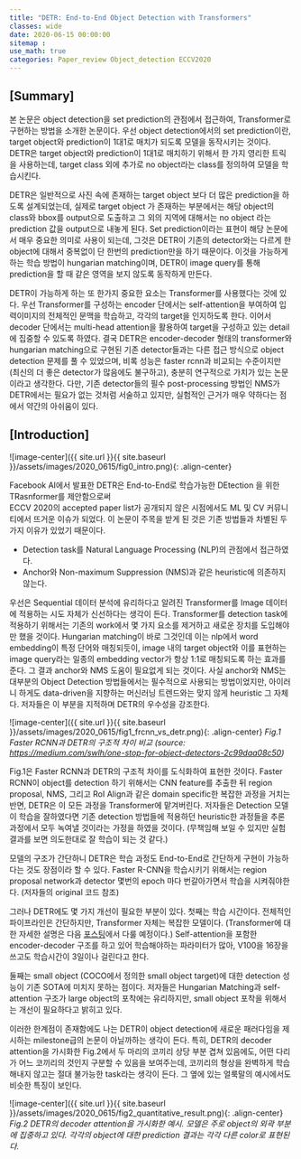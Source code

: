 ```yaml
---
title: "DETR: End-to-End Object Detection with Transformers"
classes: wide
date: 2020-06-15 00:00:00
sitemap :
use_math: true
categories: Paper_review Object_detection ECCV2020
---
```


## [Summary]
본 논문은 object detection을 set prediction의 관점에서 접근하여, Transformer로 구현하는 방법을 소개한 논문이다.
우선 object detection에서의 set prediction이란, target object와 prediction이 1대1로 매치가 되도록 모델을 동작시키는 것이다.
DETR은 target object와 prediction이 1대1로 매치하기 위해서 한 가지 영리한 트릭을 사용하는데, 
target class 외에 추가로 no object라는 class를 정의하여 모델을 학습시킨다.

DETR은 일반적으로 사진 속에 존재하는 target object 보다 더 많은 prediction을 하도록 설계되었는데, 
실제로 target object 가 존재하는 부분에서는 해당 object의 class와 bbox를 output으로 도출하고 
그 외의 지역에 대해서는 no object 라는 prediction 값을 output으로 내놓게 된다.
Set prediction이라는 표현이 해당 논문에서 매우 중요한 의미로 사용이 되는데, 그것은 DETR이 기존의 detector와는 다르게 
한 object에 대해서 중복없이 단 한번의 prediction만을 하기 때문이다.
이것을 가능하게 하는 학습 방법이 hungarian matching이며, DETR이 image query를 통해 prediction을 할 때 같은 영역을 보지 않도록 동작하게 만든다.

DETR이 가능하게 하는 또 한가지 중요한 요소는 Transformer를 사용했다는 것에 있다.
우선 Transformer를 구성하는 encoder 단에서는 self-attention을 부여하여 입력이미지의 전체적인 문맥을 학습하고, 각각의 target을 인지하도록 한다.
이어서 decoder 단에서는 multi-head attention을 활용하여 target을 구성하고 있는 detail에 집중할 수 있도록 하였다.
결국 DETR은 encoder-decoder 형태의 transformer와 hungarian matching으로 구현된 기존 detector들과는 다른 접근 방식으로 object detection 문제를 풀 수 있었으며, 
비록 성능은 faster rcnn과 비교되는 수준이지만 (최신의 더 좋은 detector가 많음에도 불구하고), 충분히 연구적으로 가치가 있는 논문이라고 생각한다.
다만, 기존 detector들의 필수 post-processing 방법인 NMS가 DETR에서는 필요가 없는 것처럼 서술하고 있지만, 실험적인 근거가 매우 약하다는 점에서 약간의 아쉬움이 있다.


## [Introduction]

![image-center]({{ site.url }}{{ site.baseurl }}/assets/images/2020_0615/fig0_intro.png){: .align-center}

Facebook AI에서 발표한 DETR은 End-to-End로 학습가능한 DEtection 을 위한 TRasnformer를 제안함으로써  
ECCV 2020의 accepted paper list가 공개되지 않은 시점에서도 ML 및 CV 커뮤니티에서 뜨거운 이슈가 되었다.
이 논문이 주목을 받게 된 것은 기존 방법들과 차별된 두 가지 이유가 있었기 때문이다.

- Detection task를 Natural Language Processing (NLP)의 관점에서 접근하였다.
- Anchor와 Non-maximum Suppression (NMS)과 같은 heuristic에 의존하지 않는다.

우선은 Sequential 데이터 분석에 유리하다고 알려진 Transformer를 Image 데이터에 적용하는 시도 자체가 신선하다는 생각이 든다.
Transformer를 detection task에 적용하기 위해서는 기존의 work에서 몇 가지 요소를 제거하고 새로운 장치를 도입해야만 했을 것이다.
Hungarian matching이 바로 그것인데 이는 nlp에서 word embedding이 특정 단어와 매칭되듯이, image 내의 target object와 이를 표현하는 image query라는 일종의 embedding vector가 항상 1:1로 매칭되도록 하는 효과를 준다. 그 결과 anchor와 NMS 도움이 필요없게 되는 것이다.
사실 anchor와 NMS는 대부분의 Object Detection 방법들에서는 필수적으로 사용되는 방법이었지만,
 아이러니 하게도 data-driven을 지향하는 머신러닝 트렌드와는 맞지 않게 heuristic 그 자체다.
 저자들은 이 부분을 지적하며 DETR의 우수성을 강조한다.

![image-center]({{ site.url }}{{ site.baseurl }}/assets/images/2020_0615/fig1_frcnn_vs_detr.png){: .align-center}
*Fig.1 Faster RCNN과 DETR의 구조적 차이 비교 (source: https://medium.com/swlh/one-stop-for-object-detectors-2c99daa08c50)*

Fig.1은 Faster RCNN과 DETR의 구조적 차이를 도식화하여 표현한 것이다. 
Faster RCNN이 object를 detection 하기 위해서는 CNN feature를 추출한 뒤 region proposal, NMS, 그리고 RoI Align과 같은 domain specific한 복잡한 과정을 거치는 반면,
DETR은 이 모든 과정을 Transformer에 맡겨버린다. 
저자들은 Detection 모델이 학습을 잘하였다면 기존 detection 방법들에 적용하던 heuristic한 과정들을 추론 과정에서 모두 녹여낼 것이라는 가정을 하였을 것이다.
(무책임해 보일 수 있지만 실험 결과를 보면 의도한대로 잘 학습이 되는 것 같다.)

모델의 구조가 간단하니 DETR은 학습 과정도 End-to-End로 간단하게 구현이 가능하다는 것도 장점이라 할 수 있다.
Faster R-CNN을 학습시키기 위해서는 region proposal network과 detector 몇번의 epoch 마다 번갈아가면서 학습을 시켜줘야한다. (저자들의 original 코드 참조)

그러나 DETR에도 몇 가지 개선이 필요한 부분이 있다.
첫째는 학습 시간이다. 전체적인 파이프라인은 간단하지만, Transformer 자체는 복잡한 모델이다. (Transformer에 대한 자세한 설명은 다음 [포스팅](/_posts/2020-06-19-tech-post.md)에서 다룰 예정이다.)
Self-attention을 포함한 encoder-decoder 구조를 하고 있어 학습해야하는 파라미터가 많아, V100을 16장을 쓰고도 학습시간이 3일이나 걸린다고 한다.

둘째는 small object (COCO에서 정의한 small object target)에 대한 detection 성능이 기존 SOTA에 미치지 못하는 점이다. 저자들은 Hungarian Matching과 self-attention 구조가 large object의 포착에는 유리하지만, small object 포착을 위해서는 개선이 필요하다고 밝히고 있다.

이러한 한계점이 존재함에도 나는 DETR이 object detection에 새로운 패러다임을 제시하는 milestone급의 논문이 아닐까하는 생각이 든다.
특히, DETR의 decoder attention을 가시화한 Fig.2에서 두 마리의 코끼리 상당 부분 겹쳐 있음에도, 
어떤 다리가 어느 코끼리의 것인지 구분할 수 있음을 보여주는데, 코끼리의 형상을 완벽하게 학습해내지 않고는 절대 불가능한 task라는 생각이 든다.
그 옆에 있는 얼룩말의 예시에서도 비슷한 특징이 보인다.

![image-center]({{ site.url }}{{ site.baseurl }}/assets/images/2020_0615/fig2_quantitative_result.png){: .align-center}
*Fig.2 DETR의 decoder attention을 가시화한 예시. 모델은 주로 object의 외곽 부분에 집중하고 있다. 각각의 object에 대한 prediction 결과는 각각 다른 color로 표현된다.*

<!-- 이제 DETR을 조금 더 깊이 들여다 보도록 하겠다.

<!-- # <u>Object detection == direct set prediction</u>

저자들은 object detection 문제는 bounding box 좌표와 class label을 한꺼번에 맞춰야하는 set prediction 문제인데,
기존의 방법들이 많은 수의 proposal과 anchor를 통한 indirect set prediction을 하다보니 모델이 복잡해지고, 
후처리 방법에 모델의 성능이 많은 영향을 받을 수 밖에 없음을 시사하였다.
따라서 이러한 한계를 극복하기 위해서는 direct set prediction이 필수적이다.
이런 생각에서 시작된 모델이 DETR이다. -->

<!-- # DETR 모델의 pipeline

저자들은 DETR 모델이 잘 동작 할 수 있게하기 위해 3가지 중요한 요소를 설계한다.. -->


<!-- ![image-center]({{ site.url }}{{ site.baseurl }}/assets/images/2020_0615/fig3_pipeline.png){: .align-center}
*Fig.3 DETR의 pipeline*

앞서 언급한 것처럼 DETR은 CNN과 Transformer의 조합만으로 Anchor나 NMS의 도움없이 object을 검출해낸다. 
이것이 가능한 것은 모델 학습에 Hungarian Algorithm을 적용하기 때문인데, 
이는 ground truth box와 predicted box가 1대1로 매칭되도록 하여 한 target에 대하여 중복하여 prediction하는 경우를 배제시키기 때문이다.
만약 학습 과정에서 target object를 중복하여 prediction 하게 된다면, 상대적으로 matching 점수가 낮은 predicted box를 'no object' class와 매칭하게 된다.
이런 과정을 학습시 반복하다보면 모델은 자연스럽게 한 물체에 대하여 중복하여 prediction하지 않을 수 있게 된다.

DETR은 모델의 검출 성능을 올리기 위해 한 가지 장치를 더 적용 한다.
그것은 Generalized IoU loss (GIoU loss)이며, 단순히 bounding box의 좌표에 대하여 l1 loss를 적용하였을때보다 훨씬 더 tight 한 boundary의 포착이 가능하도록 한다.
(GIoU에 대한 내용은 후에 다시 다루도록 하겠다.) -->


<!-- # Object detection set prediction loss  -->
<!-- ![image-center]({{ site.url }}{{ site.baseurl }}/assets/images/2020_0615/fig4_loss.png){: .align-center}
*Fig.4 Object detection set prediction loss*


# DETR 모델의 구조
![image-center]({{ site.url }}{{ site.baseurl }}/assets/images/2020_0615/fig5_architecture.png){: .align-center}
*Fig.5 Model architecure*

# Details of DETR's Transformer
![image-center]({{ site.url }}{{ site.baseurl }}/assets/images/2020_0615/fig6_detr_transformer.png){: .align-center}
*Fig.6 Details of DETR's Transformer*

# Object queries visualzation
![image-center]({{ site.url }}{{ site.baseurl }}/assets/images/2020_0615/fig9.png){: .align-center}
*Fig.7 Object queries visualzation*

# Intermediate results
![image-center]({{ site.url }}{{ site.baseurl }}/assets/images/2020_0615/fig7.png){: .align-center}

# Quantitative results
![image-center]({{ site.url }}{{ site.baseurl }}/assets/images/2020_0615/fig.11.png){: .align-center}

# Effect of NMS
![image-center]({{ site.url }}{{ site.baseurl }}/assets/images/2020_0615/fig8.png){: .align-center}

# Panoptic segmentation results
![image-center]({{ site.url }}{{ site.baseurl }}/assets/images/2020_0615/fig10.png){: .align-center} -->
